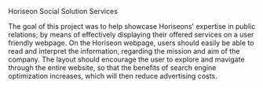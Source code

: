 Horiseon Social Solution Services 

The goal of this project was to help showcase Horiseons' expertise in public relations; by means of effectively displaying their offered services on a user friendly webpage. On the Horiseon webpage, users should easily be able to read and interpret the information, regarding the mission and aim of the company. The layout should encourage the user to explore and mavigate through the entire website, so that the benefits of search engine optimization increases, which will then reduce advertising costs.
